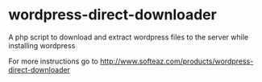 # wordpress-direct-downloader
A php script to download and extract wordpress files to the server while installing wordpress

For more instructions go to http://www.softeaz.com/products/wordpress-direct-downloader